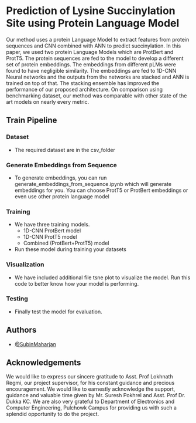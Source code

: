 # Prediction of Lysine Succinylation Site using Protein Language Model
Our method uses a protein Language Model to extract features from protein sequences and CNN combined with ANN to predict succinylation. In this paper, we used two protein Language Models which are ProtBert and ProtT5. The protein sequences are fed to the model to develop a different set of protein embeddings. The embeddings from different pLMs were found to have negligible similarity. The embeddings are fed to 1D-CNN Neural networks and the outputs from the networks are stacked and ANN is trained on top of that. The stacking ensemble has improved the performance of our proposed architecture. On comparison using benchmarking dataset, our method was comparable with other state of the art models on nearly every metric.

## Train Pipeline

### Dataset
- The required dataset are in the csv_folder

### Generate Embeddings from Sequence
- To generate embeddings, you can run generate_embeddings_from_sequence.ipynb which will generate embeddings for you. You can choose ProtT5 or ProtBert embeddings or even use other protein language model

### Training
- We have three training models.
    - 1D-CNN ProtBert model
    - 1D-CNN ProtT5 model
    - Combined (ProtBert+ProtT5) model
- Run these model during training your datasets

### Visualization
- We have included additional file tsne plot to visualize the model. Run this code to better know how your model is performing.

### Testing
- Finally test the model for evaluation. 

## Authors
- [@SubinMaharjan](https://github.com/SubinMaharjan)


## Acknowledgements

We would like to express our sincere gratitude to Asst. Prof Lokhnath Regmi, our project supervisor, for his constant guidance and precious encouragement. We would like to earnestly acknowledge the support, guidance and valuable time given by Mr. Suresh Pokhrel and Asst. Prof Dr. Dukka KC. We are also very grateful to Department of Electronics and Computer Engineering, Pulchowk Campus for providing us with such a splendid opportunity to do the project.
